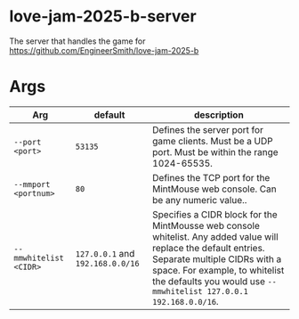 # love-jam-2025-b-server
The server that handles the game for https://github.com/EngineerSmith/love-jam-2025-b

# Args
| Arg | default | description |
| --- | --- | --- |
| `--port <port>` | `53135` | Defines the server port for game clients. Must be a UDP port. Must be within the range 1024-65535. |
| `--mmport <portnum>` | `80` | Defines the TCP port for the MintMouse web console. Can be any numeric value.. |
| `--mmwhitelist <CIDR>` | `127.0.0.1` and `192.168.0.0/16` | Specifies a CIDR block for the MintMousse web console whitelist. Any added value will replace the default entries. Separate multiple CIDRs with a space. For example, to whitelist the defaults you would use `--mmwhitelist 127.0.0.1 192.168.0.0/16`. |